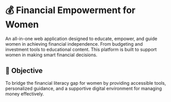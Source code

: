 # 💰 Financial Empowerment for Women

An all-in-one web application designed to educate, empower, and guide women in achieving financial independence. From budgeting and investment tools to educational content. This platform is built to support women in making smart financial decisions.

## 🎯 Objective

To bridge the financial literacy gap for women by providing accessible tools, personalized guidance, and a supportive digital environment for managing money effectively.

